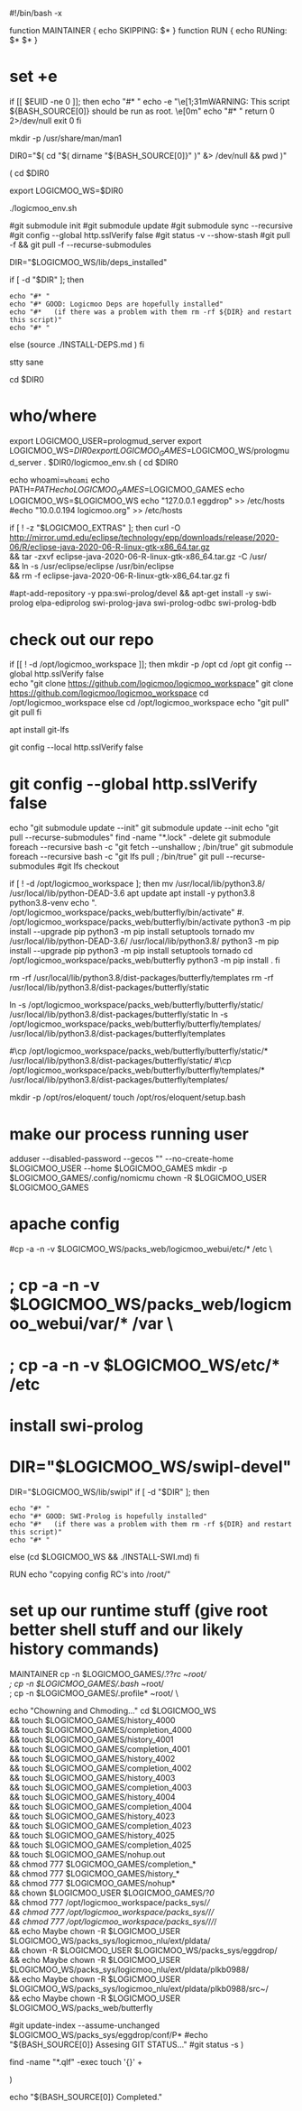 #!/bin/bash -x

function MAINTAINER {
 echo SKIPPING: $*
}
function RUN {
 echo RUNing: $*
 $*
}

# set +e

if [[ $EUID -ne 0 ]]; then
   echo "#* "
   echo -e "\e[1;31mWARNING: This script ${BASH_SOURCE[0]} should be run as root. \e[0m"
   echo "#* "
   return 0 2>/dev/null
   exit 0
fi


mkdir -p /usr/share/man/man1

DIR0="$( cd "$( dirname "${BASH_SOURCE[0]}" )" &> /dev/null && pwd )"

(
cd $DIR0

export LOGICMOO_WS=$DIR0

./logicmoo_env.sh

#git submodule init
#git submodule update
#git submodule sync --recursive
#git config --global http.sslVerify false
#git status -v --show-stash
#git pull -f && git pull -f --recurse-submodules

DIR="$LOGICMOO_WS/lib/deps_installed"

if [ -d "$DIR" ]; then

    echo "#* "
    echo "#* GOOD: Logicmoo Deps are hopefully installed"
    echo "#*   (if there was a problem with them rm -rf ${DIR} and restart this script)"
    echo "#* "
else
(source ./INSTALL-DEPS.md )
fi

stty sane

cd $DIR0
# who/where
export LOGICMOO_USER=prologmud_server
export LOGICMOO_WS=$DIR0
export LOGICMOO_GAMES=$LOGICMOO_WS/prologmud_server
. $DIR0/logicmoo_env.sh
(
cd $DIR0

echo whoami=`whoami`
echo PATH=$PATH
echo LOGICMOO_GAMES=$LOGICMOO_GAMES
echo LOGICMOO_WS=$LOGICMOO_WS
echo "127.0.0.1 eggdrop"  >> /etc/hosts
#echo "10.0.0.194 logicmoo.org" >> /etc/hosts

if [ ! -z "$LOGICMOO_EXTRAS" ];
 then
  curl -O http://mirror.umd.edu/eclipse/technology/epp/downloads/release/2020-06/R/eclipse-java-2020-06-R-linux-gtk-x86_64.tar.gz \
  && tar -zxvf eclipse-java-2020-06-R-linux-gtk-x86_64.tar.gz -C /usr/ \
  && ln -s /usr/eclipse/eclipse /usr/bin/eclipse \
  && rm -f eclipse-java-2020-06-R-linux-gtk-x86_64.tar.gz
 fi

#apt-add-repository -y ppa:swi-prolog/devel && apt-get install -y swi-prolog elpa-ediprolog swi-prolog-java swi-prolog-odbc swi-prolog-bdb

# check out our repo

if [[ ! -d /opt/logicmoo_workspace ]]; then
 mkdir -p /opt
 cd /opt 
 git config --global http.sslVerify false \
 echo "git clone https://github.com/logicmoo/logicmoo_workspace"
 git clone https://github.com/logicmoo/logicmoo_workspace 
 cd /opt/logicmoo_workspace
else
 cd /opt/logicmoo_workspace
 echo "git pull"
 git pull
fi

apt install git-lfs

git config --local http.sslVerify false
# git config --global http.sslVerify false
echo "git submodule update --init"
git submodule update --init
echo "git pull --recurse-submodules"
find -name "*.lock" -delete
git submodule foreach --recursive bash -c "git fetch --unshallow ; /bin/true"
git submodule foreach --recursive bash -c "git lfs pull ; /bin/true"
git pull --recurse-submodules
#git lfs checkout


if [ ! -d /opt/logicmoo_workspace ]; then
    mv /usr/local/lib/python3.8/ /usr/local/lib/python-DEAD-3.6
    apt update 
    apt install -y python3.8 python3.8-venv
    echo ". /opt/logicmoo_workspace/packs_web/butterfly/bin/activate"
    #. /opt/logicmoo_workspace/packs_web/butterfly/bin/activate
    python3 -m pip install --upgrade pip
    python3 -m pip install setuptools tornado
    mv /usr/local/lib/python-DEAD-3.6/ /usr/local/lib/python3.8/ 
    python3 -m pip install --upgrade pip
    python3 -m pip install setuptools tornado
    cd /opt/logicmoo_workspace/packs_web/butterfly
    python3 -m pip install .
fi

rm -rf /usr/local/lib/python3.8/dist-packages/butterfly/templates
rm -rf /usr/local/lib/python3.8/dist-packages/butterfly/static

ln -s /opt/logicmoo_workspace/packs_web/butterfly/butterfly/static/ /usr/local/lib/python3.8/dist-packages/butterfly/static
ln -s /opt/logicmoo_workspace/packs_web/butterfly/butterfly/templates/ /usr/local/lib/python3.8/dist-packages/butterfly/templates

#\cp /opt/logicmoo_workspace/packs_web/butterfly/butterfly/static/* /usr/local/lib/python3.8/dist-packages/butterfly/static/
#\cp /opt/logicmoo_workspace/packs_web/butterfly/butterfly/templates/* /usr/local/lib/python3.8/dist-packages/butterfly/templates/

mkdir -p /opt/ros/eloquent/
touch /opt/ros/eloquent/setup.bash

# make our process running user
adduser --disabled-password --gecos "" --no-create-home $LOGICMOO_USER --home $LOGICMOO_GAMES
mkdir -p $LOGICMOO_GAMES/.config/nomicmu 
chown -R $LOGICMOO_USER $LOGICMOO_GAMES


# apache config
#cp -a -n -v $LOGICMOO_WS/packs_web/logicmoo_webui/etc/* /etc \
# ; cp -a -n -v $LOGICMOO_WS/packs_web/logicmoo_webui/var/* /var \
# ; cp -a -n -v $LOGICMOO_WS/etc/* /etc


# install swi-prolog
# DIR="$LOGICMOO_WS/swipl-devel"
DIR="$LOGICMOO_WS/lib/swipl"
if [ -d "$DIR" ]; then

    echo "#* "
    echo "#* GOOD: SWI-Prolog is hopefully installed"
    echo "#*   (if there was a problem with them rm -rf ${DIR} and restart this script)"
    echo "#* "
else
(cd $LOGICMOO_WS && ./INSTALL-SWI.md)
fi

RUN echo "copying config RC's into /root/"
# set up our runtime stuff (give root better shell stuff and our likely history commands)
MAINTAINER cp -n $LOGICMOO_GAMES/.??*rc ~root/ \
 ; cp -n $LOGICMOO_GAMES/.bash* ~root/ \
 ; cp -n $LOGICMOO_GAMES/.profile* ~root/ \

echo "Chowning and Chmoding..."
cd $LOGICMOO_WS \
 && touch $LOGICMOO_GAMES/history_4000 \
 && touch $LOGICMOO_GAMES/completion_4000 \
 && touch $LOGICMOO_GAMES/history_4001 \
 && touch $LOGICMOO_GAMES/completion_4001 \
 && touch $LOGICMOO_GAMES/history_4002 \
 && touch $LOGICMOO_GAMES/completion_4002 \
 && touch $LOGICMOO_GAMES/history_4003 \
 && touch $LOGICMOO_GAMES/completion_4003 \
 && touch $LOGICMOO_GAMES/history_4004 \
 && touch $LOGICMOO_GAMES/completion_4004 \
 && touch $LOGICMOO_GAMES/history_4023 \
 && touch $LOGICMOO_GAMES/completion_4023 \
 && touch $LOGICMOO_GAMES/history_4025 \
 && touch $LOGICMOO_GAMES/completion_4025 \
 && touch $LOGICMOO_GAMES/nohup.out \
 && chmod 777 $LOGICMOO_GAMES/completion_* \
 && chmod 777 $LOGICMOO_GAMES/history_* \
 && chmod 777 $LOGICMOO_GAMES/nohup* \
 && chown $LOGICMOO_USER $LOGICMOO_GAMES/?*0* \
 && chmod 777 /opt/logicmoo_workspace/packs_sys/*/ \
 && chmod 777 /opt/logicmoo_workspace/packs_sys/*/*/ \
 && chmod 777 /opt/logicmoo_workspace/packs_sys/*/*/*/ \
 && echo Maybe chown -R $LOGICMOO_USER $LOGICMOO_WS/packs_sys/logicmoo_nlu/ext/pldata/ \
 && chown -R $LOGICMOO_USER $LOGICMOO_WS/packs_sys/eggdrop/ \
 && echo Maybe chown -R $LOGICMOO_USER $LOGICMOO_WS/packs_sys/logicmoo_nlu/ext/pldata/plkb0988/ \
 && echo Maybe chown -R $LOGICMOO_USER $LOGICMOO_WS/packs_sys/logicmoo_nlu/ext/pldata/plkb0988/src~/ \
 && echo Maybe chown -R $LOGICMOO_USER $LOGICMOO_WS/packs_web/butterfly
    
#git update-index --assume-unchanged $LOGICMOO_WS/packs_sys/eggdrop/conf/P*
#echo "${BASH_SOURCE[0]} Assesing GIT STATUS..."
#git status -s
)

find -name "*.qlf" -exec touch '{}' +


)

echo "${BASH_SOURCE[0]} Completed."

